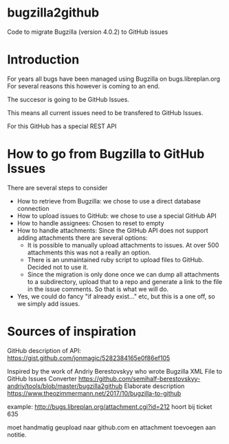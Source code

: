 # bugzilla2github
Code to migrate Bugzilla (version 4.0.2) to GitHub issues

# Introduction
For years all bugs have been managed using Bugzilla on bugs.libreplan.org
For several reasons this however is coming to an end.

The succesor is going to be GitHub Issues.

This means all current issues need to be transfered to GitHub Issues.

For this GitHub has a special REST API

# How to go from Bugzilla to GitHub Issues
There are several steps to consider
- How to retrieve from Bugzilla: we chose to use a direct database connection
- How to upload issues to GitHub: we chose to use a special GitHub API
- How to handle assignees: Chosen to reset to empty
- How to handle attachments: Since the GitHub API does not support adding attachments there are several options:
  - It is possible to manually upload attachments to issues. At over 500 attachments this was not a really an option.
  - There is an unmaintained ruby script to upload files to GitHub. Decided not to use it.
  - Since the migration is only done once we can dump all attachments to a subdirectory, upload that to a repo and generate a link to the file in the issue comments. So that is what we will do.
- Yes, we could do fancy "if already exist..."  etc, but this is a one off, so we simply add issues.

# Sources of inspiration
GitHub description of API: https://gist.github.com/jonmagic/5282384165e0f86ef105

Inspired by the work of Andriy Berestovskyy
who wrote Bugzilla XML File to GitHub Issues Converter
https://github.com/semihalf-berestovskyy-andriy/tools/blob/master/bugzilla2github
Elaborate description
https://www.theozimmermann.net/2017/10/bugzilla-to-github


example: http://bugs.libreplan.org/attachment.cgi?id=212
hoort bij ticket 635

moet handmatig geupload naar github.com en attachment toevoegen aan notitie.

